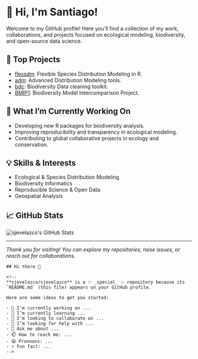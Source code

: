 # 👋 Hi, I'm Santiago!

Welcome to my GitHub profile! Here you'll find a collection of my work, collaborations, and projects focused on ecological modeling, biodiversity, and open-source data science. 

## 🚀 Top Projects

- [flexsdm](https://github.com/sjevelazco/flexsdm): Flexible Species Distribution Modeling in R.
- [adm](https://github.com/sjevelazco/adm): Advanced Distribution Modeling tools.
- [bdc](https://github.com/brunobrr/bdc): Biodiversity Data cleaning toolkit.
- [BMIP1](https://github.com/GEOBON-EcoCode/BMIP1): Biodiversity Model Intercomparison Project.

## 🌱 What I’m Currently Working On

- Developing new R packages for biodiversity analysis.
- Improving reproducibility and transparency in ecological modeling.
- Contributing to global collaborative projects in ecology and conservation.

## 💡 Skills & Interests

- Ecological & Species Distribution Modeling
- Biodiversity Informatics
- Reproducible Science & Open Data
- Geospatial Analysis

## 📈 GitHub Stats

![sjevelazco's GitHub Stats](https://github-readme-stats.vercel.app/api?username=sjevelazco&show_icons=true&theme=default)

---

*Thank you for visiting! You can explore my repositories, raise issues, or reach out for collaborations.*

```
## Hi there 👋

<!--
**sjevelazco/sjevelazco** is a ✨ _special_ ✨ repository because its `README.md` (this file) appears on your GitHub profile.

Here are some ideas to get you started:

- 🔭 I’m currently working on ...
- 🌱 I’m currently learning ...
- 👯 I’m looking to collaborate on ...
- 🤔 I’m looking for help with ...
- 💬 Ask me about ...
- 📫 How to reach me: ...
- 😄 Pronouns: ...
- ⚡ Fun fact: ...
-->

